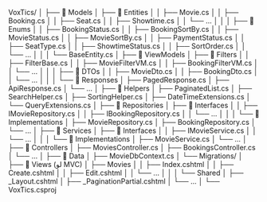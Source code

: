﻿VoxTics/
│
├── 📂 Models
│   ├── 📂 Entities
│   │   ├── Movie.cs
│   │   ├── Booking.cs
│   │   ├── Seat.cs
│   │   ├── Showtime.cs
│   │   └── ...
│   │
│   ├── 📂 Enums
│   │   ├── BookingStatus.cs
│   │   ├── BookingSortBy.cs
│   │   ├── MovieStatus.cs
│   │   ├── MovieSortBy.cs
│   │   ├── PaymentStatus.cs
│   │   ├── SeatType.cs
│   │   ├── ShowtimeStatus.cs
│   │   ├── SortOrder.cs
│   │   └── ...
│   │
│   └── BaseEntity.cs
│
├── 📂 ViewModels
│   ├── 📂 Filters
│   │   ├── FilterBase.cs
│   │   ├── MovieFilterVM.cs
│   │   ├── BookingFilterVM.cs
│   │   └── ...
│   │
│   ├── 📂 DTOs
│   │   ├── MovieDto.cs
│   │   ├── BookingDto.cs
│   │   └── ...
│   │
│   └── 📂 Responses
│       ├── PagedResponse.cs
│       ├── ApiResponse.cs
│       └── ...
│
├── 📂 Helpers
│   ├── PaginatedList.cs
│   ├── SearchHelper.cs
│   ├── SortingHelper.cs
│   ├── DateTimeExtensions.cs
│   └── QueryExtensions.cs
│
├── 📂 Repositories
│   ├── 📂 Interfaces
│   │   ├── IMovieRepository.cs
│   │   ├── IBookingRepository.cs
│   │   └── ...
│   │
│   └── 📂 Implementations
│       ├── MovieRepository.cs
│       ├── BookingRepository.cs
│       └── ...
│
├── 📂 Services
│   ├── 📂 Interfaces
│   │   ├── IMovieService.cs
│   │   └── ...
│   │
│   └── 📂 Implementations
│       ├── MovieService.cs
│       └── ...
│
├── 📂 Controllers
│   ├── MoviesController.cs
│   ├── BookingsController.cs
│   └── ...
│
├── 📂 Data
│   ├── MovieDbContext.cs
│   └── Migrations/
│
├── 📂 Views  (لو MVC)
│   ├── Movies
│   │   ├── Index.cshtml
│   │   ├── Create.cshtml
│   │   ├── Edit.cshtml
│   │   └── ...
│   │
│   └── Shared
│       ├── _Layout.cshtml
│       ├── _PaginationPartial.cshtml
│       └── ...
│
└── VoxTics.csproj
